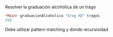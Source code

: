 Resolver la graduación alcohólica de un trago 

``` haskell
*Main> graduacionAlcoholica "Grog XD" tragos
350
```

Debe utilizar pattern matching y dónde recursividad
